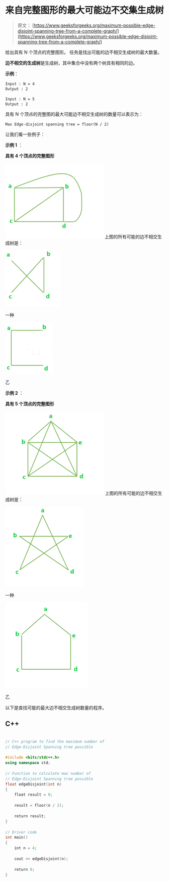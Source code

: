 # 来自完整图形的最大可能边不交集生成树

> 原文： [https://www.geeksforgeeks.org/maximum-possible-edge-disjoint-spanning-tree-from-a-complete-graph/](https://www.geeksforgeeks.org/maximum-possible-edge-disjoint-spanning-tree-from-a-complete-graph/)

给出具有 N 个顶点的完整图形。 任务是找出可能的边不相交生成树的最大数量。

**边不相交的生成树**是生成树，其中集合中没有两个树具有相同的边。

**示例**：

```
Input : N = 4
Output : 2

Input : N = 5
Output : 2 

```

具有 N 个顶点的完整图的最大可能边不相交生成树的数量可以表示为：

```
Max Edge-disjoint spanning tree = floor(N / 2)

```

让我们看一些例子：

**示例 1** ：

**具有 4 个顶点的完整图形**

![](img/62884a6753c17da0729b20c1daf93bd6.png)
上图的所有可能的边不相交生成树是：

![](img/a4b8c4e60320a5b5fb10827670a34f7e.png)

一种

![](img/2c1410c5d470938fbd23767bef2c524a.png)

乙

**示例 2** ：

**具有 5 个顶点的完整图形**

![](img/4159aa187b2a9d6516417a8abaff8d58.png)
上图的所有可能的边不相交生成树是：

![](img/f6c0fdfb1def5e8368a17e0dc7077248.png)

一种

![](img/434cc26d295f328db6485a84f7f8b3f9.png)

乙

以下是查找可能的最大边不相交生成树数量的程序。

## C++

```cpp

// C++ program to find the maximum number of  
// Edge-Disjoint Spanning tree possible 

#include <bits/stdc++.h> 
using namespace std; 

// Function to calculate max number of  
// Edge-Disjoint Spanning tree possible 
float edgeDisjoint(int n) 
{ 
    float result = 0; 

    result = floor(n / 2); 

    return result; 
} 

// Driver code 
int main() 
{ 
    int n = 4; 

    cout << edgeDisjoint(n); 

    return 0; 
} 

```